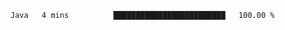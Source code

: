 <!--START_SECTION:waka-->

```txt
Java   4 mins          █████████████████████████   100.00 %
```

<!--END_SECTION:waka-->
